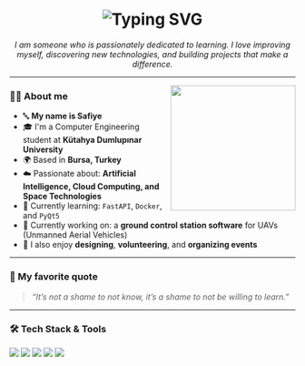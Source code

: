 <h1 align="center">
  <img src="https://readme-typing-svg.demolab.com?font=Georgia&size=24&duration=3000&pause=1000&center=true&vCenter=true&width=500&lines=I'm+a+Computer+Engineering+Student;I'm+deeply+passionate+about+learning.;My+name+is+Safiye+💻" alt="Typing SVG" />
</h1>


<p align="center">
  <em>I am someone who is passionately dedicated to learning. I love improving myself, discovering new technologies, and building projects that make a difference.</em>
</p>

---

<img align="right" src="https://media.giphy.com/media/QDjpIL6oNCVZ4qzGs7/giphy.gif" width="220"/>

### 👩‍💻 About me

- 🔤 **My name is Safiye**
- 🎓 I'm a Computer Engineering student at **Kütahya Dumlupınar University**
- 🌍 Based in **Bursa, Turkey**
- ☁️ Passionate about: **Artificial Intelligence, Cloud Computing, and Space Technologies**
- 🧠 Currently learning: `FastAPI`, `Docker`, and `PyQt5`
- 🔧 Currently working on: a **ground control station software** for UAVs (Unmanned Aerial Vehicles)
- 🎨 I also enjoy **designing**, **volunteering**, and **organizing events**

---

### 💬 My favorite quote

> _“It’s not a shame to not know, it’s a shame to not be willing to learn.”_

---

### 🛠️ Tech Stack & Tools

<p>
  <img src="https://img.shields.io/badge/Python-3670A0?style=for-the-badge&logo=python&logoColor=white"/>
  <img src="https://img.shields.io/badge/FastAPI-009688?style=for-the-badge&logo=fastapi&logoColor=white"/>
  <img src="https://img.shields.io/badge/Docker-2496ED?style=for-the-badge&logo=docker&logoColor=white"/>
  <img src="https://img.shields.io/badge/PyQt-41CD52?style=for-the-badge&logo=qt&logoColor=white"/>
  <img src="https://img.shields.io/badge/GitHub-181717?style=for-the-badge&logo=github&logoColor=white"/>
</p>
